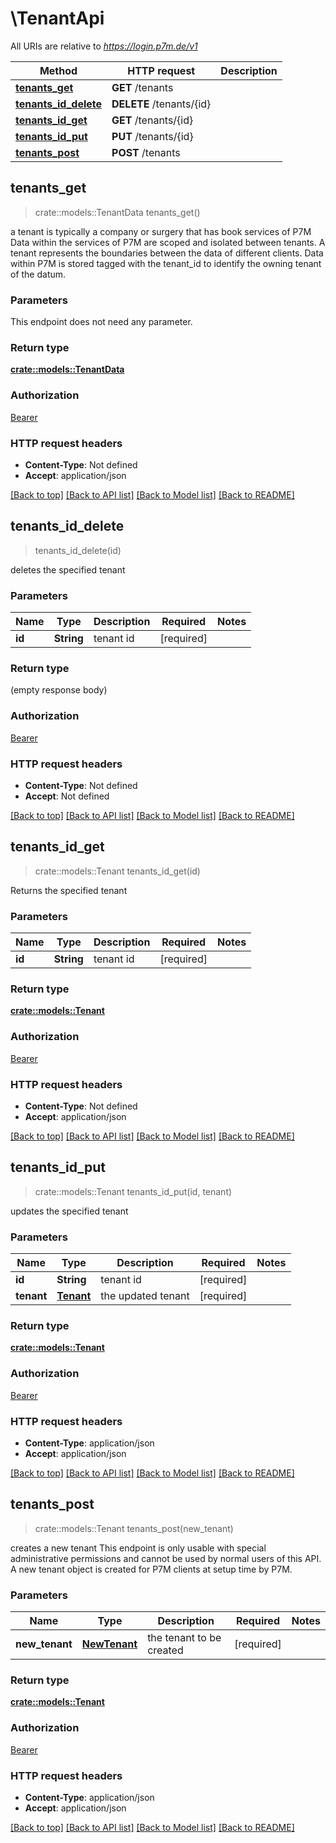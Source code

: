 # \TenantApi

All URIs are relative to *https://login.p7m.de/v1*

Method | HTTP request | Description
------------- | ------------- | -------------
[**tenants_get**](TenantApi.md#tenants_get) | **GET** /tenants | 
[**tenants_id_delete**](TenantApi.md#tenants_id_delete) | **DELETE** /tenants/{id} | 
[**tenants_id_get**](TenantApi.md#tenants_id_get) | **GET** /tenants/{id} | 
[**tenants_id_put**](TenantApi.md#tenants_id_put) | **PUT** /tenants/{id} | 
[**tenants_post**](TenantApi.md#tenants_post) | **POST** /tenants | 



## tenants_get

> crate::models::TenantData tenants_get()


a tenant is typically a company or surgery that has book services of P7M  Data within the services of P7M are scoped and isolated between tenants. A tenant represents the boundaries between the data of different clients. Data within P7M is stored tagged with the tenant_id to identify the owning tenant of the datum. 

### Parameters

This endpoint does not need any parameter.

### Return type

[**crate::models::TenantData**](TenantData.md)

### Authorization

[Bearer](../README.md#Bearer)

### HTTP request headers

- **Content-Type**: Not defined
- **Accept**: application/json

[[Back to top]](#) [[Back to API list]](../README.md#documentation-for-api-endpoints) [[Back to Model list]](../README.md#documentation-for-models) [[Back to README]](../README.md)


## tenants_id_delete

> tenants_id_delete(id)


deletes the specified tenant

### Parameters


Name | Type | Description  | Required | Notes
------------- | ------------- | ------------- | ------------- | -------------
**id** | **String** | tenant id | [required] |

### Return type

 (empty response body)

### Authorization

[Bearer](../README.md#Bearer)

### HTTP request headers

- **Content-Type**: Not defined
- **Accept**: Not defined

[[Back to top]](#) [[Back to API list]](../README.md#documentation-for-api-endpoints) [[Back to Model list]](../README.md#documentation-for-models) [[Back to README]](../README.md)


## tenants_id_get

> crate::models::Tenant tenants_id_get(id)


Returns the specified tenant 

### Parameters


Name | Type | Description  | Required | Notes
------------- | ------------- | ------------- | ------------- | -------------
**id** | **String** | tenant id | [required] |

### Return type

[**crate::models::Tenant**](Tenant.md)

### Authorization

[Bearer](../README.md#Bearer)

### HTTP request headers

- **Content-Type**: Not defined
- **Accept**: application/json

[[Back to top]](#) [[Back to API list]](../README.md#documentation-for-api-endpoints) [[Back to Model list]](../README.md#documentation-for-models) [[Back to README]](../README.md)


## tenants_id_put

> crate::models::Tenant tenants_id_put(id, tenant)


updates the specified tenant

### Parameters


Name | Type | Description  | Required | Notes
------------- | ------------- | ------------- | ------------- | -------------
**id** | **String** | tenant id | [required] |
**tenant** | [**Tenant**](Tenant.md) | the updated tenant | [required] |

### Return type

[**crate::models::Tenant**](Tenant.md)

### Authorization

[Bearer](../README.md#Bearer)

### HTTP request headers

- **Content-Type**: application/json
- **Accept**: application/json

[[Back to top]](#) [[Back to API list]](../README.md#documentation-for-api-endpoints) [[Back to Model list]](../README.md#documentation-for-models) [[Back to README]](../README.md)


## tenants_post

> crate::models::Tenant tenants_post(new_tenant)


creates a new tenant  This endpoint is only usable with special administrative permissions and cannot be used by normal users of this API. A new tenant object is created for P7M clients at setup time by P7M. 

### Parameters


Name | Type | Description  | Required | Notes
------------- | ------------- | ------------- | ------------- | -------------
**new_tenant** | [**NewTenant**](NewTenant.md) | the tenant to be created | [required] |

### Return type

[**crate::models::Tenant**](Tenant.md)

### Authorization

[Bearer](../README.md#Bearer)

### HTTP request headers

- **Content-Type**: application/json
- **Accept**: application/json

[[Back to top]](#) [[Back to API list]](../README.md#documentation-for-api-endpoints) [[Back to Model list]](../README.md#documentation-for-models) [[Back to README]](../README.md)

